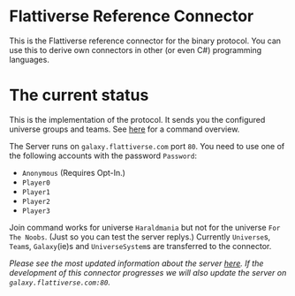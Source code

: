 # Flattiverse Reference Connector

This is the Flattiverse reference connector for the binary protocol. You can use this to derive own connectors in other (or even C#) programming languages.

# The current status

This is the implementation of the protocol. It sends you the configured universe groups and teams. See [here](https://documentation.flattiverse.com/display/FLAT/Command+IDs) for a command overview.

The Server runs on `galaxy.flattiverse.com` port `80`. You need to use one of the following accounts with the password `Password`:

* `Anonymous` (Requires Opt-In.)
* `Player0`
* `Player1`
* `Player2`
* `Player3`

Join command works for universe `Haraldmania` but not for the universe `For The Noobs`. (Just so you can test the server replys.) Currently `Universe`s, `Team`s, `Galaxy`(ie)s and `UniverseSystem`s are transferred to the connector.

*Please see the most updated information about the server [here](https://documentation.flattiverse.com/display/FLAT/Connector+development). If the development of this connector progresses we will also update the server on `galaxy.flattiverse.com:80`.*